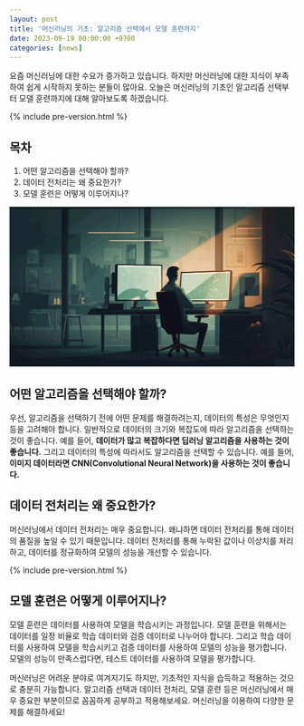 ```yaml
---
layout: post
title: '머신러닝의 기초: 알고리즘 선택에서 모델 훈련까지'
date: 2023-09-19 00:00:00 +0700 
categories: [news]
---
```

요즘 머신러닝에 대한 수요가 증가하고 있습니다. 하지만 머신러닝에 대한 지식이 부족하여 쉽게 시작하지 못하는 분들이 많아요. 오늘은 머신러닝의 기초인 알고리즘 선택부터 모델 훈련까지에 대해 알아보도록 하겠습니다.

{% include pre-version.html %}

## 목차
1. 어떤 알고리즘을 선택해야 할까?
2. 데이터 전처리는 왜 중요한가?
3. 모델 훈련은 어떻게 이루어지나?

![알고리즘 선택에서 모델 훈련까지](https://raw.githubusercontent.com/moony01/moony01.github.io/master/static/img/_posts/machin-lean-base.webp)

## 어떤 알고리즘을 선택해야 할까?
우선, 알고리즘을 선택하기 전에 어떤 문제를 해결하려는지, 데이터의 특성은 무엇인지 등을 고려해야 합니다. 일반적으로 데이터의 크기와 복잡도에 따라 알고리즘을 선택하는 것이 좋습니다. 예를 들어, **데이터가 많고 복잡하다면 딥러닝 알고리즘을 사용하는 것이 좋습니다.** 그리고 데이터의 특성에 따라서도 알고리즘을 선택할 수 있습니다. 예를 들어, **이미지 데이터라면 CNN(Convolutional Neural Network)을 사용하는 것이 좋습니다.**

## 데이터 전처리는 왜 중요한가?
머신러닝에서 데이터 전처리는 매우 중요합니다. 왜냐하면 데이터 전처리를 통해 데이터의 품질을 높일 수 있기 때문입니다. 데이터 전처리를 통해 누락된 값이나 이상치를 처리하고, 데이터를 정규화하여 모델의 성능을 개선할 수 있습니다.

{% include pre-version.html %}

## 모델 훈련은 어떻게 이루어지나?
모델 훈련은 데이터를 사용하여 모델을 학습시키는 과정입니다. 모델 훈련을 위해서는 데이터를 일정 비율로 학습 데이터와 검증 데이터로 나누어야 합니다. 그리고 학습 데이터를 사용하여 모델을 학습시키고 검증 데이터를 사용하여 모델의 성능을 평가합니다. 모델의 성능이 만족스럽다면, 테스트 데이터를 사용하여 모델을 평가합니다.


머신러닝은 어려운 분야로 여겨지기도 하지만, 기초적인 지식을 습득하고 적용하는 것으로 충분히 가능합니다. 알고리즘 선택과 데이터 전처리, 모델 훈련 등은 머신러닝에서 매우 중요한 부분이므로 꼼꼼하게 공부하고 적용해보세요. 머신러닝을 이용하여 다양한 문제를 해결하세요!